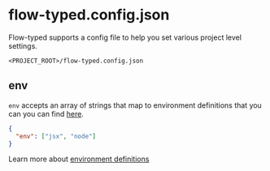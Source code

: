 # flow-typed.config.json

Flow-typed supports a config file to help you set various project level settings.

`<PROJECT_ROOT>/flow-typed.config.json`

## env

`env` accepts an array of strings that map to environment definitions that you can you can find [here](https://github.com/flow-typed/flow-typed/tree/master/definitions/environments).

```json
{
  "env": ["jsx", "node"]
}
```

Learn more about [environment definitions](env-definitions.md)
